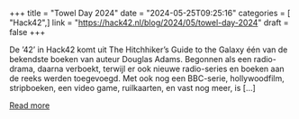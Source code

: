 +++
title = "Towel Day 2024"
date = "2024-05-25T09:25:16"
categories = [ "Hack42",]
link = "https://hack42.nl/blog/2024/05/towel-day-2024"
draft = false
+++

De &#8217;42&#8217; in Hack42 komt uit The Hitchhiker&#8217;s Guide to the Galaxy één van de bekendste boeken van auteur Douglas Adams. Begonnen als een radio-drama, daarna verboekt, terwijl er ook nieuwe radio-series en boeken aan de reeks werden toegevoegd. Met ook nog een BBC-serie, hollywoodfilm, stripboeken, een video game, ruilkaarten, en vast nog meer, is [&#8230;]

[Read more](https://hack42.nl/blog/2024/05/towel-day-2024)